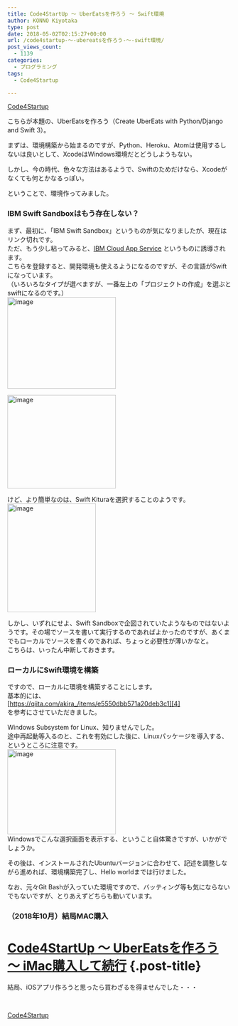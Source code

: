 ```yaml
---
title: Code4StartUp ～ UberEatsを作ろう ～ Swift環境
author: KONNO Kiyotaka
type: post
date: 2018-05-02T02:15:27+00:00
url: /code4startup-～-ubereatsを作ろう-～-swift環境/
post_views_count:
  - 1139
categories:
  - プログラミング
tags:
  - Code4Startup

---
```

<a href="https://code4startup.com/?ref=kiyotakakonno" target="_blank" rel="noopener">Code4Startup</a>

こちらが本題の、UberEatsを作ろう（Create UberEats with Python/Django and Swift 3）。

まずは、環境構築から始まるのですが、Python、Heroku、Atomは使用するしないは良いとして、XcodeはWindows環境だとどうしようもない。

しかし、今の時代、色々な方法はあるようで、Swiftのためだけなら、Xcodeがなくても何とかなるっぽい。

ということで、環境作ってみました。

### IBM Swift Sandboxはもう存在しない？

まず、最初に、「IBM Swift Sandbox」というものが気になりましたが、現在はリンク切れです。  
ただ、もう少し粘ってみると、<a href="https://console.bluemix.net/developer/appservice/dashboard?cm_sp=dw-bluemix-_-swift-_-devcenter" target="_blank" rel="noopener">IBM Cloud App Service</a> というものに誘導されます。  
こちらを登録すると、開発環境も使えるようになるのですが、その言語がSwiftになっています。  
（いろいろなタイプが選べますが、一番左上の「プロジェクトの作成」を選ぶとswiftになるのです。）  
[<img style="margin: 0px; display: inline; background-image: none;" title="image" src="https://i1.wp.com/www.programmers-office.ml/wp-content/uploads/2018/05/image_thumb.png?resize=244%2C206&#038;ssl=1" alt="image" width="244" height="206" border="0" data-recalc-dims="1" />][1]

[<img style="margin: 0px; display: inline; background-image: none;" title="image" src="https://i2.wp.com/www.programmers-office.ml/wp-content/uploads/2018/05/image_thumb-1.png?resize=244%2C210&#038;ssl=1" alt="image" width="244" height="210" border="0" data-recalc-dims="1" />][2]

けど、より簡単なのは、Swift Kituraを選択することのようです。  
[<img style="margin: 0px; display: inline; background-image: none;" title="image" src="https://i1.wp.com/www.programmers-office.ml/wp-content/uploads/2018/05/image_thumb-2.png?resize=199%2C244&#038;ssl=1" alt="image" width="199" height="244" border="0" data-recalc-dims="1" />][3]

しかし、いずれにせよ、Swift Sandboxで企図されていたようなものではないようです。その場でソースを書いて実行するのであればよかったのですが、あくまでもローカルでソースを書くのであれば、ちょっと必要性が薄いかなと。  
こちらは、いったん中断しておきます。

### ローカルにSwift環境を構築

ですので、ローカルに環境を構築することにします。  
基本的には、  
[https://qiita.com/akira_/items/e5550dbb571a20deb3c1][4]  
を参考にさせていただきました。

Windows Subsystem for Linux、知りませんでした。  
途中再起動等入るのと、これを有効にした後に、Linuxパッケージを導入する、というところに注意です。  
[<img style="margin: 0px; display: inline; background-image: none;" title="image" src="https://i1.wp.com/www.programmers-office.ml/wp-content/uploads/2018/05/image_thumb-3.png?resize=244%2C191&#038;ssl=1" alt="image" width="244" height="191" border="0" data-recalc-dims="1" />][5]  
Windowsでこんな選択画面を表示する、ということ自体驚きですが、いかがでしょうか。

その後は、インストールされたUbuntuバージョンに合わせて、記述を調整しながら進めれば、環境構築完了し、Hello worldまでは行けました。

なお、元々Git Bashが入っていた環境ですので、バッティング等も気にならないでもないですが、とりあえずどちらも動いています。

### （2018年10月）結局MAC購入

# [Code4StartUp ～ UberEatsを作ろう ～ iMac購入して続行][6] {.post-title}

結局、iOSアプリ作ろうと思ったら買わざるを得ませんでした・・・

&nbsp;

<a href="https://code4startup.com/?ref=kiyotakakonno" target="_blank" rel="noopener">Code4Startup</a>

 [1]: https://i2.wp.com/www.programmers-office.ml/wp-content/uploads/2018/05/image.png?ssl=1
 [2]: https://i2.wp.com/www.programmers-office.ml/wp-content/uploads/2018/05/image-1.png?ssl=1
 [3]: https://i0.wp.com/www.programmers-office.ml/wp-content/uploads/2018/05/image-2.png?ssl=1
 [4]: https://qiita.com/akira_/items/e5550dbb571a20deb3c1 "https://qiita.com/akira_/items/e5550dbb571a20deb3c1"
 [5]: https://i2.wp.com/www.programmers-office.ml/wp-content/uploads/2018/05/image-3.png?ssl=1
 [6]: https://www.programmers-office.ml/2018/10/28/code4startup-%ef%bd%9e-ubereats%e3%82%92%e4%bd%9c%e3%82%8d%e3%81%86-%ef%bd%9e-imac%e8%b3%bc%e5%85%a5%e3%81%97%e3%81%a6%e7%b6%9a%e8%a1%8c/